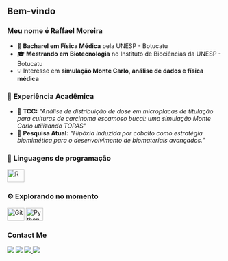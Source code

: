 ## Bem-vindo  
### Meu nome é Raffael Moreira  
- 📌 **Bacharel em Física Médica** pela UNESP - Botucatu  
- 🎓 **Mestrando em Biotecnologia** no Instituto de Biociências da UNESP - Botucatu  
- 💡 Interesse em **simulação Monte Carlo, análise de dados e física médica**  

### 📖 **Experiência Acadêmica**  
- 📖 **TCC:** *"Análise de distribuição de dose em microplacas de titulação para culturas de carcinoma escamoso bucal: uma simulação Monte Carlo utilizando TOPAS"*  
- 🔬 **Pesquisa Atual:** *"Hipóxia induzida por cobalto como estratégia biomimética para o desenvolvimento de biomateriais avançados."*  

### 📌 **Linguagens de programação**  
<div>  
  <img align="center" alt="R" height="30" width="40" src="https://cdn.jsdelivr.net/gh/devicons/devicon/icons/r/r-original.svg">  
</div>  

### ⚙️ **Explorando no momento**  
<div>  
  <img align="center" alt="Git" height="30" width="40" src="https://cdn.jsdelivr.net/gh/devicons/devicon/icons/git/git-original.svg">  
  <img align="center" alt="Python" height="30" width="40" src="https://cdn.jsdelivr.net/gh/devicons/devicon/icons/python/python-original.svg">  
</div>  

 ### Contact Me
<div> 
  <a href = "mailto:raffael.moreira@unesp.br"><img src="https://img.shields.io/badge/Gmail-D14836?style=for-the-badge&logo=gmail&logoColor=white" target="_blank"></a> 
  <a href="https://instagram.com/raffasmoreira" target="_blank"><img src="https://img.shields.io/badge/-Instagram-%23E4405F?style=for-the-badge&logo=instagram&logoColor=white" target="_blank"></a>
<a href="https://linkedin.com/in/raffael-moreira" target="_blank">
   <img src="https://img.shields.io/badge/-LinkedIn-%230077B5?style=for-the-badge&logo=linkedin&logoColor=white" target="_blank">
<a href="https://orcid.org/SEU-ORCID" target="_blank">
  <img src="https://img.shields.io/badge/ORCID-A6CE39?style=for-the-badge&logo=orcid&logoColor=white">
</a>
  
